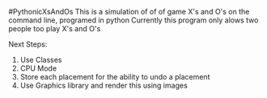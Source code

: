 #PythonicXsAndOs
This is a simulation of of of game X's and O's on the command line, programed in python
Currently this program only alows two people too play X's and O's

Next Steps:
1. Use Classes
2. CPU Mode
3. Store each placement for the ability to undo a placement
4. Use Graphics library and render this using images
